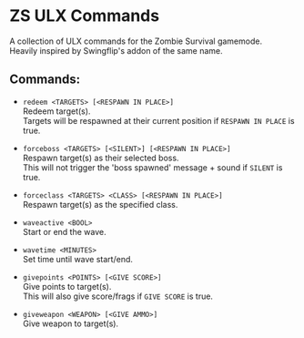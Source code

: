 # ZS ULX Commands

A collection of ULX commands for the Zombie Survival gamemode.  
Heavily inspired by Swingflip's addon of the same name.

## Commands:

- `redeem <TARGETS> [<RESPAWN IN PLACE>]`  
	Redeem target(s).  
	Targets will be respawned at their current position if `RESPAWN IN PLACE` is true.

- `forceboss <TARGETS> [<SILENT>] [<RESPAWN IN PLACE>]`  
	Respawn target(s) as their selected boss.  
	This will not trigger the 'boss spawned' message + sound if `SILENT` is true.

- `forceclass <TARGETS> <CLASS> [<RESPAWN IN PLACE>]`  
	Respawn target(s) as the specified class.

- `waveactive <BOOL>`  
	Start or end the wave.

- `wavetime <MINUTES>`  
	Set time until wave start/end.

- `givepoints <POINTS> [<GIVE SCORE>]`  
	Give points to target(s).  
	This will also give score/frags if `GIVE SCORE` is true.

- `giveweapon <WEAPON> [<GIVE AMMO>]`  
	Give weapon to target(s).
